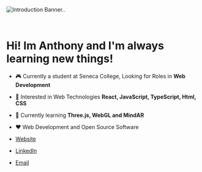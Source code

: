 <img src="https://github.com/AnthonyChablov/AnthonyChablov/assets/86855033/034aca54-56ef-4b4c-85dc-a254b185b8bf" alt="Introduction Banner.." style="text-align: center; margin-bottom: 30px;" />

<h1>Hi! Im Anthony and I'm always learning new things!</h1>

-   :video_game: Currently a student at Seneca College, Looking for Roles in **Web Development**
-   :monocle_face: Interested in Web Technologies **React, JavaScript, TypeScript, Html, CSS**
-   :seedling: Currently learning **Three.js, WebGL and MindAR**
-   :heart: Web Development and Open Source Software 
 
- [Website](https://www.anthonychablov.com/)
- [LinkedIn](https://www.linkedin.com/in/anthonychablov/)
- [Email](aechablov@gmail.com)
